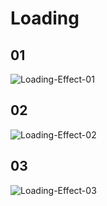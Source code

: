 # Loading

## 01

![Loading-Effect-01](https://s2.ax1x.com/2019/11/27/Q9WaUs.gif)

## 02

![Loading-Effect-02](https://s2.ax1x.com/2019/11/27/Q9WtbQ.gif)

## 03

![Loading-Effect-03](https://s2.ax1x.com/2019/11/27/Q9W3gf.gif)
